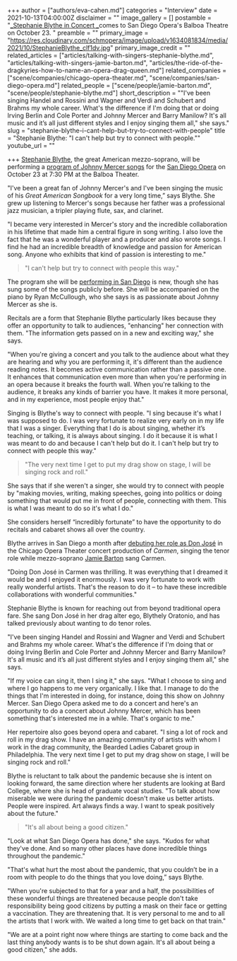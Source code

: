 +++
author = ["authors/eva-cahen.md"]
categories = "Interview"
date = 2021-10-13T04:00:00Z
disclaimer = ""
image_gallery = []
postamble = "[_Stephanie Blythe in Concert _](https://www.sdopera.org/season/2021-2022-season/blythe-in-concert)comes to San Diego Opera's Balboa Theatre on October 23. "
preamble = ""
primary_image = "https://res.cloudinary.com/schmopera/image/upload/v1634081834/media/2021/10/StephanieBlythe_clf1dv.jpg"
primary_image_credit = ""
related_articles = ["articles/talking-with-singers-stephanie-blythe.md", "articles/talking-with-singers-jamie-barton.md", "articles/the-ride-of-the-dragkyries-how-to-name-an-opera-drag-queen.md"]
related_companies = ["scene/companies/chicago-opera-theater.md", "scene/companies/san-diego-opera.md"]
related_people = ["scene/people/jamie-barton.md", "scene/people/stephanie-blythe.md"]
short_description = "\"I've been singing Handel and Rossini and Wagner and Verdi and Schubert and Brahms my whole career. What's the difference if I'm doing that or doing Irving Berlin and Cole Porter and Johnny Mercer and Barry Manilow? It's all music and it’s all just different styles and I enjoy singing them all,\" she says."
slug = "stephanie-blythe-i-cant-help-but-try-to-connect-with-people"
title = "Stephanie Blythe: \"I can't help but try to connect with people.\""
youtube_url = ""

+++
[Stephanie Blythe](/scene/people/stephanie-blythe/), the great American mezzo-soprano, will be performing a [program of Johnny Mercer songs](https://www.sdopera.org/season/2021-2022-season/blythe-in-concert) for the [San Diego Opera](/scene/companies/san-diego-opera/) on October 23 at 7:30 PM at the Balboa Theater.

"I've been a great fan of Johnny Mercer's and I've been singing the music of his _Great American Songbook_ for a very long time,” says Blythe. She grew up listening to Mercer's songs because her father was a professional jazz musician, a tripler playing flute, sax, and clarinet.

"I became very interested in Mercer's story and the incredible collaboration in his lifetime that made him a central figure in song writing. I also love the fact that he was a wonderful player and a producer and also wrote songs. I find he had an incredible breadth of knowledge and passion for American song. Anyone who exhibits that kind of passion is interesting to me."

> "I can't help but try to connect with people this way."

The program she will be [performing in San Diego](https://www.sdopera.org/season/2021-2022-season/blythe-in-concert) is new, though she has sung some of the songs publicly before. She will be accompanied on the piano by Ryan McCullough, who she says is as passionate about Johnny Mercer as she is.

Recitals are a form that Stephanie Blythe particularly likes because they offer an opportunity to talk to audiences, "enhancing" her connection with them. "The information gets passed on in a new and exciting way," she says.

"When you're giving a concert and you talk to the audience about what they are hearing and why you are performing it, it's different than the audience reading notes. It becomes active communication rather than a passive one. It enhances that communication even more than when you're performing in an opera because it breaks the fourth wall. When you're talking to the audience, it breaks any kinds of barrier you have. It makes it more personal, and in my experience, most people enjoy that."

Singing is Blythe's way to connect with people. "I sing because it's what I was supposed to do. I was very fortunate to realize very early on in my life that I was a singer. Everything that I do is about singing, whether it’s teaching, or talking, it is always about singing. I do it because it is what I was meant to do and because I can't help but do it. I can't help but try to connect with people this way."

> "The very next time I get to put my drag show on stage, I will be singing rock and roll."

She says that if she weren't a singer, she would try to connect with people by "making movies, writing, making speeches, going into politics or doing something that would put me in front of people, connecting with them. This is what I was meant to do so it's what I do."

She considers herself “incredibly fortunate” to have the opportunity to do recitals and cabaret shows all over the country.

Blythe arrives in San Diego a month after [debuting her role as Don José](https://www.schmopera.com/radical-women-drag-don-jose-chicago-opera-theaters-carmen/) in the Chicago Opera Theater concert production of _Carmen_, singing the tenor role while mezzo-soprano [Jamie Barton](/talking-with-singers-jamie-barton/) sang Carmen.

"Doing Don José in Carmen was thrilling. It was everything that I dreamed it would be and I enjoyed it enormously. I was very fortunate to work with really wonderful artists. That's the reason to do it – to have these incredible collaborations with wonderful communities."

Stephanie Blythe is known for reaching out from beyond traditional opera fare. She sang Don José in her drag alter ego, Blythely Oratonio, and has talked previously about wanting to do tenor roles.

"I've been singing Handel and Rossini and Wagner and Verdi and Schubert and Brahms my whole career. What's the difference if I'm doing that or doing Irving Berlin and Cole Porter and Johnny Mercer and Barry Manilow? It's all music and it’s all just different styles and I enjoy singing them all," she says.

"If my voice can sing it, then I sing it," she says. "What I choose to sing and where I go happens to me very organically. I like that. I manage to do the things that I'm interested in doing, for instance, doing this show on Johnny Mercer. San Diego Opera asked me to do a concert and here's an opportunity to do a concert about Johnny Mercer, which has been something that's interested me in a while. That's organic to me."

Her repertoire also goes beyond opera and cabaret. "I sing a lot of rock and roll in my drag show. I have an amazing community of artists with whom I work in the drag community, the Bearded Ladies Cabaret group in Philadelphia. The very next time I get to put my drag show on stage, I will be singing rock and roll."

Blythe is reluctant to talk about the pandemic because she is intent on looking forward, the same direction where her students are looking at Bard College, where she is head of graduate vocal studies. "To talk about how miserable we were during the pandemic doesn't make us better artists. People were inspired. Art always finds a way. I want to speak positively about the future."

> "It's all about being a good citizen."

"Look at what San Diego Opera has done," she says. "Kudos for what they've done. And so many other places have done incredible things throughout the pandemic."

"That's what hurt the most about the pandemic, that you couldn’t be in a room with people to do the things that you love doing,” says Blythe.

"When you're subjected to that for a year and a half, the possibilities of these wonderful things are threatened because people don't take responsibility being good citizens by putting a mask on their face or getting a vaccination. They are threatening that. It is very personal to me and to all the artists that I work with. We waited a long time to get back on that train."

"We are at a point right now where things are starting to come back and the last thing anybody wants is to be shut down again. It's all about being a good citizen," she adds.